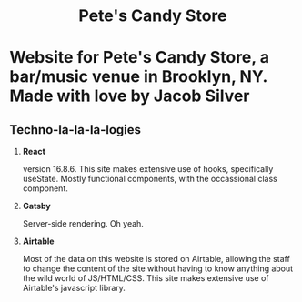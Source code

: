 <h1 align="center">
  Pete's Candy Store
</h1>

# Website for Pete's Candy Store, a bar/music venue in Brooklyn, NY.  Made with love by Jacob Silver

## Techno-la-la-la-logies

1. **React**

    version 16.8.6.  This site makes extensive use of hooks, specifically useState.  Mostly functional components, with the occassional class component.

2. **Gatsby**

    Server-side rendering.  Oh yeah.

3. **Airtable**

    Most of the data on this website is stored on Airtable, allowing the staff to change the content of the site without having to know anything about the wild world of JS/HTML/CSS. This site makes extensive use of Airtable's javascript library.
